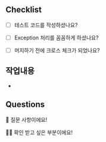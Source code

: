 ## Checklist

- [ ] 테스트 코드를 작성하셨나요?
- [ ] Exception 처리를 꼼꼼하게 하셨나요?
- [ ] 머지하기 전에 크로스 체크가 되었나요?



## 작업내용

- 


## Questions

💬 질문 사항이에요!

🤷‍♂ ️확인 받고 싶은 부분이에요!